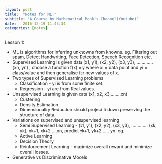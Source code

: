 ```yaml
---
layout: post
title:  "Notes for ML!"
subtitle: "A Course by Mathematical Monk's Channel(Youtube)"
date:   2016-12-19 11:45:34
categories: [notes]
---
```


Lesson 1:

- ML is algorithms for inferring unknowns from knowns. eg. Filtering out spam, Detect Handwriting, Face Detection, Speech Recognition etc.
- Supervised Learning is given data (x1, y1), (x2, y2), (x3, y3), .............  (xn, yn) , choose a function f(x) = y where xi = data point and yi = class/value and then generalise for new values of x.
- Two types of Supervised Learning problems 
	- Classification - yi is from some finite set. 
	- Regression - yi are from Real values.
- Unsupervised Learning is given data (x1, x2, x3,........xn)
	- Custering
	- Density Estimation
	- Dimensionality Reduction should project it down preserving the structure of data.
- Variations on supervised and unsupervised learning 
	- Semi Supervised Learning - (x1, y1), (x2, y2), (x3, y3), .............  (xk, yk), xk+1, xk+2 ....xn,
	predict yk+1, yk+2 ..... yn. eg. 
	- Active Learning 
	- Decision Theory
	- Reinforcement Learning - maximize overall reward and minimize overall losses.
- Generative vs Discriminative Models 